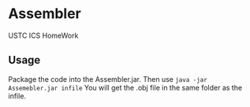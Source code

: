 # Assembler
USTC ICS HomeWork
## Usage
Package the code into the Assembler.jar. Then use 
```java -jar Assemebler.jar infile```
You will get the .obj file in the same folder as the infile.
